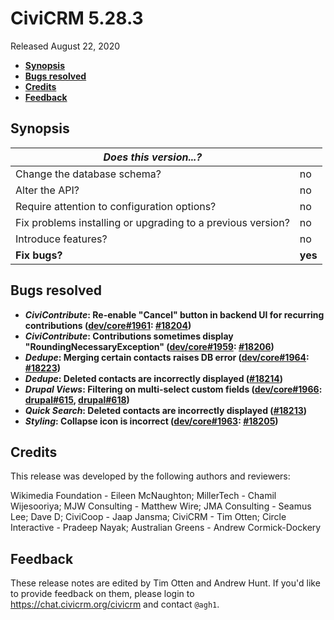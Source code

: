 # CiviCRM 5.28.3

Released August 22, 2020

- **[Synopsis](#synopsis)**
- **[Bugs resolved](#bugs)**
- **[Credits](#credits)**
- **[Feedback](#feedback)**

## <a name="synopsis"></a>Synopsis

| *Does this version...?*                                         |          |
| --------------------------------------------------------------- | -------- |
| Change the database schema?                                     | no       |
| Alter the API?                                                  | no       |
| Require attention to configuration options?                     | no       |
| Fix problems installing or upgrading to a previous version?     | no       |
| Introduce features?                                             | no       |
| **Fix bugs?**                                                   | **yes**  |

## <a name="bugs"></a>Bugs resolved

* **_CiviContribute_: Re-enable "Cancel" button in backend UI for recurring contributions ([dev/core#1961](https://lab.civicrm.org/dev/core/-/issues/1961): [#18204](https://github.com/civicrm/civicrm-core/pull/18204))**
* **_CiviContribute_: Contributions sometimes display "RoundingNecessaryException" ([dev/core#1959](https://lab.civicrm.org/dev/core/-/issues/1959): [#18206](https://github.com/civicrm/civicrm-core/pull/18206))**
* **_Dedupe_: Merging certain contacts raises DB error ([dev/core#1964](https://lab.civicrm.org/dev/core/-/issues/1964): [#18223](https://github.com/civicrm/civicrm-core/pull/18223))**
* **_Dedupe_: Deleted contacts are incorrectly displayed ([#18214](https://github.com/civicrm/civicrm-core/pull/18214))**
* **_Drupal Views_: Filtering on multi-select custom fields ([dev/core#1966](https://lab.civicrm.org/dev/core/-/issues/1966): [drupal#615](https://github.com/civicrm/civicrm-drupal/pull/615), [drupal#618](https://github.com/civicrm/civicrm-drupal/pull/618))**
* **_Quick Search_: Deleted contacts are incorrectly displayed ([#18213](https://github.com/civicrm/civicrm-core/pull/18213))**
* **_Styling_: Collapse icon is incorrect ([dev/core#1963](https://lab.civicrm.org/dev/core/-/issues/1963): [#18205](https://github.com/civicrm/civicrm-core/pull/18205))**

## <a name="credits"></a>Credits

This release was developed by the following authors and reviewers:

Wikimedia Foundation - Eileen McNaughton; MillerTech - Chamil Wijesooriya; MJW Consulting - Matthew
Wire; JMA Consulting - Seamus Lee; Dave D; CiviCoop - Jaap Jansma; CiviCRM - Tim Otten; Circle
Interactive - Pradeep Nayak; Australian Greens - Andrew Cormick-Dockery

## <a name="feedback"></a>Feedback

These release notes are edited by Tim Otten and Andrew Hunt.  If you'd like to
provide feedback on them, please login to https://chat.civicrm.org/civicrm and
contact `@agh1`.

